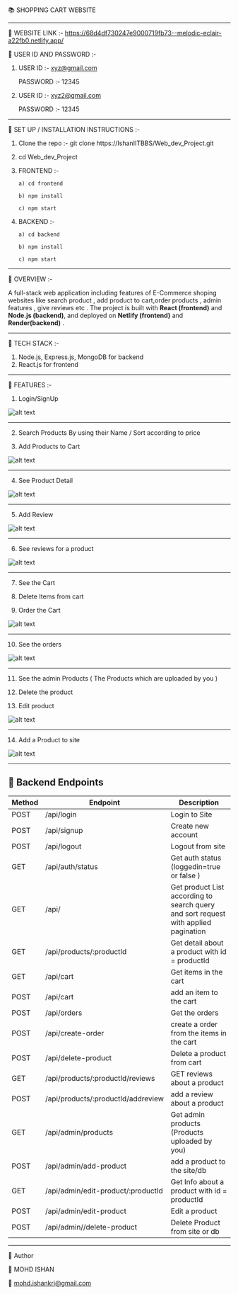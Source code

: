 📚 SHOPPING CART WEBSITE 

--------------------------------------------------------------------------------------------------------------------------------

🔹 WEBSITE LINK :- https://68d4df730247e9000719fb73--melodic-eclair-a22fb0.netlify.app/

🔹 USER ID AND PASSWORD :-

  1) USER ID :- xyz@gmail.com
     
     PASSWORD :- 12345

  2) USER ID :- xyz2@gmail.com

      PASSWORD :- 12345

--------------------------------------------------------------------------------------------------------------------------------

🔹 SET UP / INSTALLATION INSTRUCTIONS :-

1) Clone the repo :- git clone https://IshanIITBBS/Web_dev_Project.git

2) cd Web_dev_Project

3) FRONTEND :- 

       a) cd frontend

       b) npm install 

       c) npm start

4) BACKEND :- 
       
       a) cd backend
          
       b) npm install 

       c) npm start

--------------------------------------------------------------------------------------------------------------------------------

🔹 OVERVIEW :- 

A full-stack web application including features of E-Commerce shoping websites  like search product , add product to cart,order products , admin features , give reviews etc .
The project is built with **React (frontend)** and **Node.js (backend)**, and deployed on **Netlify (frontend)**  and **Render(backend)** . 

--------------------------------------------------------------------------------------------------------------------------------

🔹 TECH STACK :- 

1) Node.js, Express.js, MongoDB for backend
2) React.js for frontend

--------------------------------------------------------------------------------------------------------------------------------


🔹 FEATURES :- 


1) Login/SignUp

![alt text](/images/Login.png)

--------------------------------------------------------------------------------------------------------------------------------

2) Search Products By using their Name / Sort according to price 

3) Add Products to Cart

![alt text](/images/SearchProduct.png)

--------------------------------------------------------------------------------------------------------------------------------

4) See Product Detail 

![alt text](/images/Productdetail.png)

--------------------------------------------------------------------------------------------------------------------------------

5) Add Review 

![alt text](/images/Addreview.png)

--------------------------------------------------------------------------------------------------------------------------------

6) See reviews for a product 

![alt text](/images/Showreview.png)

--------------------------------------------------------------------------------------------------------------------------------

7) See the Cart

8) Delete Items from cart

9) Order the Cart 

![alt text](/images/Cart.png)

--------------------------------------------------------------------------------------------------------------------------------

10) See the orders 

![alt text](/images/Orders.png)

--------------------------------------------------------------------------------------------------------------------------------

11) See the admin Products ( The Products which are uploaded by you )

12) Delete the product

13) Edit product 

![alt text](/images/Adminproducts.png)

--------------------------------------------------------------------------------------------------------------------------------

14) Add a Product  to site

![alt text](/images/Addproducts.png)

--------------------------------------------------------------------------------------------------------------------------------

## 🔗 Backend Endpoints
| Method | Endpoint           | Description                  |
|--------|------------------|------------------------------|
| POST   | /api/login        | Login to Site              |
| POST   | /api/signup       | Create new account             |
| POST   | /api/logout       | Logout from site        |
| GET    | /api/auth/status    | Get auth status (loggedin=true or false )        |
| GET    | /api/             | Get product List according to search query  and  sort request with applied pagination |
| GET    | /api/products/:productId             | Get detail about a product with id = productId |
| GET    | /api/cart             | Get items in the cart  |
| POST    | /api/cart           | add an item to the cart |
| POST    | /api/orders           | Get the orders |
| POST    | /api/create-order          | create a order from the items in the cart |
| POST    | /api/delete-product          | Delete a product from cart |
| GET    | /api/products/:productId/reviews          | GET reviews about a product |
| POST    | /api/products/:productId/addreview         | add a review about a product |
| GET    | /api/admin/products        | Get admin products (Products uploaded by  you) |
| POST    | /api/admin/add-product       | add a product to the site/db |
| GET    | /api/admin/edit-product/:productId      | Get Info about  a product with id = productId |
| POST    | /api/admin/edit-product      | Edit a product  |
| POST    | /api/admin//delete-product      | Delete Product from site or db  |


--------------------------------------------------------------------------------------------------------------------------------


🔹 Author

👤 MOHD ISHAN

📧 mohd.ishankrj@gmail.com